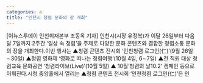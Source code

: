 ```yaml
---
categories: a
title: "인천시 청렴 문화의 장 개최"
---
```

[이뉴스투데이 인천취재본부 조동옥 기자] 인천시(시장 유정복)가 이달 26일부터 다음달 7일까지 2주간 ‘일상 속 청렴’을 주제로 다양한 문화 콘텐츠와 결합한 청렴소통 문화의 장을 개최한다.이번 행사는 ▲청렴 콘텐츠 전시회 ‘인천청렴 로그인(仁)’(9월 26일∼30일) ▲청렴 영화제 ‘영화로 떠나는 청렴여행’(10월 4일, 6∼7일) ▲전 직원 대상 청렴교육 문화공연 ‘청렴라이브(Live)’(10월 5일) ▲ 10월‘청렴의 날10.2’ 캠페인 등으로 이뤄진다.시청 중앙홀에서 열리는 ▲청렴 콘텐츠 전시회 ‘인천청렴 로그인(仁)’은 인